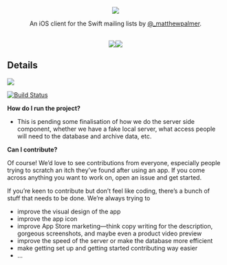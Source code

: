 <p align="center">
  <img src="http://i.imgur.com/ClrkeeK.png" />
</p>

<p align="center">
  An iOS client for the Swift mailing lists by <a href="http://twitter.com/_matthewpalmer"</a>@_matthewpalmer</a>.
</p>

<p align="center">
<br/>
<img src="http://i.imgur.com/ouvY5SA.png" /><img src="http://i.imgur.com/yPScDFa.png" />
<br/>
</p>

## Details

<a href="https://itunes.apple.com/us/app/charter-mailing-list-client/id1082212697?ls=1&amp;mt=8"><img src="http://matthewpalmer.net/charter/app-store.svg"></a>

[![Build Status](https://travis-ci.org/matthewpalmer/Charter.svg?branch=master)](https://travis-ci.org/matthewpalmer/Charter)

**How do I run the project?**

* This is pending some finalisation of how we do the server side component, whether we have a fake local server, what access people will need to the database and archive data, etc.

**Can I contribute?**

Of course! We’d love to see contributions from everyone, especially people trying to scratch an itch they’ve found after using an app. If you come across anything you want to work on, open an issue and get started.

If you’re keen to contribute but don’t feel like coding, there’s a bunch of stuff that needs to be done. We’re always trying to

* improve the visual design of the app
* improve the app icon
* improve App Store marketing—think copy writing for the description, gorgeous screenshots, and maybe even a product video preview
* improve the speed of the server or make the database more efficient
* make getting set up and getting started contributing way easier
* …
